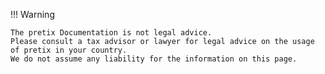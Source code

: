 !!! Warning 

    The pretix Documentation is not legal advice.
    Please consult a tax advisor or lawyer for legal advice on the usage of pretix in your country.
    We do not assume any liability for the information on this page.